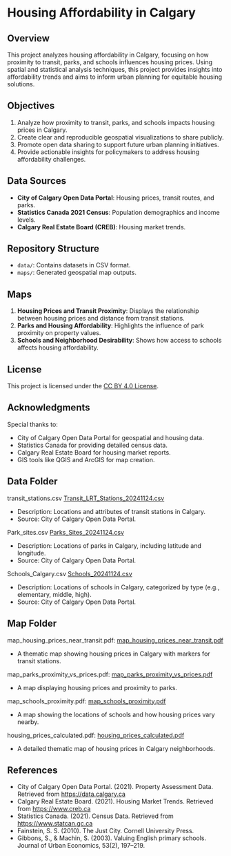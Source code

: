 # Housing Affordability in Calgary

## Overview
This project analyzes housing affordability in Calgary, focusing on how proximity to transit, parks, and schools influences housing prices. Using spatial and statistical analysis techniques, this project provides insights into affordability trends and aims to inform urban planning for equitable housing solutions.

## Objectives
1. Analyze how proximity to transit, parks, and schools impacts housing prices in Calgary.
2. Create clear and reproducible geospatial visualizations to share publicly.
3. Promote open data sharing to support future urban planning initiatives.
4. Provide actionable insights for policymakers to address housing affordability challenges.

## Data Sources
- **City of Calgary Open Data Portal**: Housing prices, transit routes, and parks.
- **Statistics Canada 2021 Census**: Population demographics and income levels.
- **Calgary Real Estate Board (CREB)**: Housing market trends.

## Repository Structure
- `data/`: Contains datasets in CSV format.
- `maps/`: Generated geospatial map outputs.

## Maps
1. **Housing Prices and Transit Proximity**: Displays the relationship between housing prices and distance from transit stations.
2. **Parks and Housing Affordability**: Highlights the influence of park proximity on property values.
3. **Schools and Neighborhood Desirability**: Shows how access to schools affects housing affordability.

## License
This project is licensed under the [CC BY 4.0 License](https://creativecommons.org/licenses/by/4.0/).

## Acknowledgments
Special thanks to:
- City of Calgary Open Data Portal for geospatial and housing data.
- Statistics Canada for providing detailed census data.
- Calgary Real Estate Board for housing market reports.
- GIS tools like QGIS and ArcGIS for map creation.

## Data Folder

transit_stations.csv 
[Transit_LRT_Stations_20241124.csv](https://github.com/user-attachments/files/17894815/Transit_LRT_Stations_20241124.csv)
- Description: Locations and attributes of transit stations in Calgary.
- Source: City of Calgary Open Data Portal.

Park_sites.csv  [Parks_Sites_20241124.csv](https://github.com/user-attachments/files/17894807/Parks_Sites_20241124.csv) 
- Description: Locations of parks in Calgary, including latitude and longitude.
- Source: City of Calgary Open Data Portal.
  
Schools_Calgary.csv
[Schools_20241124.csv](https://github.com/user-attachments/files/17894840/Schools_20241124.csv)
- Description: Locations of schools in Calgary, categorized by type (e.g., elementary, middle, high).
- Source: City of Calgary Open Data Portal.
  
## Map Folder 

map_housing_prices_near_transit.pdf: [map_housing_prices_near_transit.pdf](https://github.com/user-attachments/files/17894999/map_housing_prices_near_transit.pdf)
- A thematic map showing housing prices in Calgary with markers for transit stations.

map_parks_proximity_vs_prices.pdf: [map_parks_proximity_vs_prices.pdf](https://github.com/user-attachments/files/17894763/map_parks_proximity_vs_prices.pdf)
- A map displaying housing prices and proximity to parks.

map_schools_proximity.pdf: [map_schools_proximity.pdf](https://github.com/user-attachments/files/17894765/map_schools_proximity.pdf)
- A map showing the locations of schools and how housing prices vary nearby.

housing_prices_calculated.pdf: [housing_prices_calculated.pdf](https://github.com/user-attachments/files/17894767/housing_prices_calculated.pdf)
- A detailed thematic map of housing prices in Calgary neighborhoods.

## References
- City of Calgary Open Data Portal. (2021). Property Assessment Data. Retrieved from https://data.calgary.ca
- Calgary Real Estate Board. (2021). Housing Market Trends. Retrieved from https://www.creb.ca
- Statistics Canada. (2021). Census Data. Retrieved from https://www.statcan.gc.ca
- Fainstein, S. S. (2010). The Just City. Cornell University Press.
- Gibbons, S., & Machin, S. (2003). Valuing English primary schools. Journal of Urban Economics, 53(2), 197–219.
